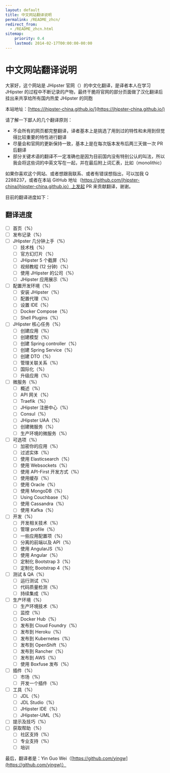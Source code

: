 ```yaml
---
layout: default
title: 中文网站翻译说明
permalink: /README_zhcn/
redirect_from:
  - /README_zhcn.html
sitemap:
    priority: 0.4
    lastmod: 2014-02-17T00:00:00-00:00
---
```


# 中文网站翻译说明

大家好，这个网站是 JHipster 官网（）的中文化翻译，是译者本人在学习 JHipster 的过程中不断记录的产物，最终干脆将官网的部分页面做了汉化翻译后挂出来共享给所有国内热爱 JHipster 的同胞

本站地址：[https://jhipster-china.github.io/](https://jhipster-china.github.io/)

请了解一下鄙人的几个翻译原则：

- 不会所有的网页都完整翻译，译者基本上是挑选了用到过的特性和未用到但觉得比较重要的特性进行翻译
- 尽量会和官网的更新保持一致，基本上是在每次版本发布后两三天做一次 PR 后翻译
- 部分关键术语的翻译不一定准确也是因为目前国内没有特别公认的叫法，所以我会将这些词的中英文写在一起，并在最后附上词汇表，比如（monolithic）

如果你喜欢这个网站、或者想跟我联系、或者有错误想指出，可以加我 Q 2288237，或者在本站 GitHub 地址（https://github.com/jhipster-china/jhipster-china.github.io）上发起 PR 来贡献翻译，谢谢。

目前的翻译进度如下：

## 翻译进度


- [ ] 首页（%）
- [ ] 发布记录（%）
- [ ] JHipster 几分钟上手（%）
    - [ ] 技术栈（%）
    - [ ] 官方幻灯片（%）
    - [ ] JHipster 5 个截屏（%）
    - [ ] 视频教程 (12 分钟)（%）
    - [ ] 使用 JHipster 的公司（%）
    - [ ] JHipster 应用展示（%）
- [ ] 配置开发环境（%）
    - [ ] 安装 JHipster（%）
    - [ ] 配置代理（%）
    - [ ] 设置 IDE（%）
    - [ ] Docker Compose（%）
    - [ ] Shell Plugins（%）
- [ ] JHipster 核心任务（%）
    - [ ] 创建应用（%）
    - [ ] 创建模型（%）
    - [ ] 创建 Spring controller（%）
    - [ ] 创建 Spring Service（%）
    - [ ] 创建 DTO（%）
    - [ ] 管理关联关系（%）
    - [ ] 国际化（%）
    - [ ] 升级应用（%）
- [ ] 微服务（%）
    - [ ] 概述（%）
    - [ ] API 网关（%）
    - [ ] Traefik（%）
    - [ ] JHipster 注册中心（%）
    - [ ] Consul（%）
    - [ ] JHipster UAA（%）
    - [ ] 创建微服务（%）
    - [ ] 生产环境的微服务（%）
- [ ] 可选项（%）
    - [ ] 加密你的应用（%）
    - [ ] 过滤实体（%）
    - [ ] 使用 Elasticsearch（%）
    - [ ] 使用 Websockets（%）
    - [ ] 使用 API-First 开发方式（%）
    - [ ] 使用缓存（%）
    - [ ] 使用 Oracle（%）
    - [ ] 使用 MongoDB（%）
    - [ ] Using Couchbase（%）
    - [ ] 使用 Cassandra（%）
    - [ ] 使用 Kafka（%）
- [ ] 开发（%）
    - [ ] 开发相关技术（%）
    - [ ] 管理 profile（%）
    - [ ] 一些应用配置项（%）
    - [ ] 分离的前端以及 API（%）
    - [ ] 使用 AngularJS（%）
    - [ ] 使用 Angular（%）
    - [ ] 定制化 Bootstrap 3（%）
    - [ ] 定制化 Bootstrap 4（%）
- [ ] 测试 & QA（%）
    - [ ] 运行测试（%）
    - [ ] 代码质量检测（%）
    - [ ] 持续集成（%）
- [ ] 生产环境（%）
    - [ ] 生产环境技术（%）
    - [ ] 监控（%）
    - [ ] Docker Hub（%）
    - [ ] 发布到 Cloud Foundry（%）
    - [ ] 发布到 Heroku（%）
    - [ ] 发布到 Kubernetes（%）
    - [ ] 发布到 OpenShift（%）
    - [ ] 发布到 Rancher（%）
    - [ ] 发布到 AWS（%）
    - [ ] 使用 Boxfuse 发布（%）
- [ ] 插件（%）
    - [ ] 市场（%）
    - [ ] 开发一个插件（%）
- [ ] 工具（%）
    - [ ] JDL（%）
    - [ ] JDL Studio（%）
    - [ ] JHipster IDE（%）
    - [ ] JHipster-UML（%）
- [ ] 提示及技巧（%）
- [ ] 获取帮助（%）
    - [ ] 社区支持（%）
    - [ ] 专业支持（%）
    - [ ] 培训
    
最后，翻译者是：Yin Guo Wei（[https://github.com/yingw](https://github.com/yingw)）